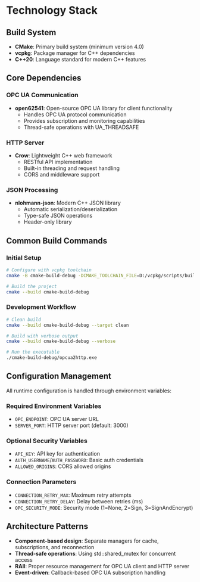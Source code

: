 # Technology Stack

## Build System

- **CMake**: Primary build system (minimum version 4.0)
- **vcpkg**: Package manager for C++ dependencies
- **C++20**: Language standard for modern C++ features

## Core Dependencies

### OPC UA Communication
- **open62541**: Open-source OPC UA library for client functionality
  - Handles OPC UA protocol communication
  - Provides subscription and monitoring capabilities
  - Thread-safe operations with UA_THREADSAFE

### HTTP Server
- **Crow**: Lightweight C++ web framework
  - RESTful API implementation
  - Built-in threading and request handling
  - CORS and middleware support

### JSON Processing
- **nlohmann-json**: Modern C++ JSON library
  - Automatic serialization/deserialization
  - Type-safe JSON operations
  - Header-only library

## Common Build Commands

### Initial Setup
```bash
# Configure with vcpkg toolchain
cmake -B cmake-build-debug -DCMAKE_TOOLCHAIN_FILE=D:/vcpkg/scripts/buildsystems/vcpkg.cmake

# Build the project
cmake --build cmake-build-debug
```

### Development Workflow
```bash
# Clean build
cmake --build cmake-build-debug --target clean

# Build with verbose output
cmake --build cmake-build-debug --verbose

# Run the executable
./cmake-build-debug/opcua2http.exe
```

## Configuration Management

All runtime configuration is handled through environment variables:

### Required Environment Variables
- `OPC_ENDPOINT`: OPC UA server URL
- `SERVER_PORT`: HTTP server port (default: 3000)

### Optional Security Variables
- `API_KEY`: API key for authentication
- `AUTH_USERNAME`/`AUTH_PASSWORD`: Basic auth credentials
- `ALLOWED_ORIGINS`: CORS allowed origins

### Connection Parameters
- `CONNECTION_RETRY_MAX`: Maximum retry attempts
- `CONNECTION_RETRY_DELAY`: Delay between retries (ms)
- `OPC_SECURITY_MODE`: Security mode (1=None, 2=Sign, 3=SignAndEncrypt)

## Architecture Patterns

- **Component-based design**: Separate managers for cache, subscriptions, and reconnection
- **Thread-safe operations**: Using std::shared_mutex for concurrent access
- **RAII**: Proper resource management for OPC UA client and HTTP server
- **Event-driven**: Callback-based OPC UA subscription handling